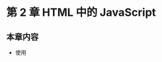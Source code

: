 # 第 2 章 HTML 中的 JavaScript

## 本章内容

- 使用<script>元素
- 行内脚本和外部脚本的比较
- 文档模式对 JavaScript 有什么影响
- 确保 JavaScript 不可用时的用户体验

## 2.1 \<script>元素

- \<script>元素是用来做什么的

  - 将 JavaScript 插入 HTML

- \<script>元素有哪些属性，每个属性用来做什么

  - async：可选
    - 用来表示立即开始下载脚本，但不能阻止其它页面动作
    - 只对外部文件有效

  - charset：可选

    - 用来指定代码字符集
    - 这个属性很少使用，因为大多数浏览器不在乎它的值

  - crossorigin：可选

    - 用来配置相关请求的 CORS（跨域资源共享）设置
    - 默认不使用 CORS
    - crossorigin="anonymous" 不用设置凭据标志
    - crossorigin="use-credentials" 要设置凭据标志

  - defer：可选

    - 用来表示脚本可以延迟到文档完全被解析和显示后再执行
    - 只对外部脚本文件有效

  - integrity：可选

    - 用来允许比对接收到的资源和integrity指定的签名，以验证子资源的完整性

    - 如果接收到的资源的签名与integrity指定的签名不匹配，则页面会报错，脚本不执行

    - 这个属性可以确保内容分发网络CDN不会提供恶意内容

      （CDN是一种网络内容服务体系，提供内容的分发和服务。）

  - language：废弃
    - 用来表示代码块中的脚本语言（JavaScript，JavaScript 1.2，VBScript）
    - 因为大多数浏览器会忽略language属性，所以不应该再使用

  - src：可选

    - 用来表示要执行的代码的外部文件

  - type：可选

    - 代替 language

    - 用来表示代码块中脚本语言的内容类型

    - 如果 type 的值是 module，则代码会被当成 ES6 模块

      只有此时代码中才能出现 import 和 export 关键字

- 使用\<script>的方式有哪几种
  - 通过\<script>嵌入JavaScript代码
  - 通过\<script>包含外部JavaScript文件


